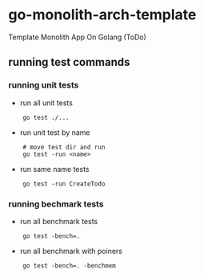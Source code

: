 # go-monolith-arch-template
Template Monolith App On Golang (ToDo)

## running test commands
### running unit tests
- run all unit tests
```
    go test ./...
```
- run unit test by name
```
    # move test dir and run
    go test -run <name>
```
- run same name tests
```
    go test -run CreateTodo
```
### running bechmark tests
- run all benchmark tests
```
    go test -bench=.
```
- run all benchmark with poiners
``````
    go test -bench=. -benchmem
``````
